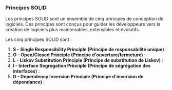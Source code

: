 ### Principes SOLID

Les principes SOLID sont un ensemble de cinq principes de conception de logiciels. Ces principes sont conçus pour guider les développeurs vers la création de logiciels plus maintenables, extensibles et évolutifs.

Les cinq principes SOLID sont :

1. **S - Single Responsibility Principle (Principe de responsabilité unique)** :
2. **O - Open/Closed Principle (Principe d'ouverture/fermeture)** :
3. **L - Liskov Substitution Principle (Principe de substitution de Liskov)** :
4. **I - Interface Segregation Principle (Principe de ségrégation des interfaces)** :
5. **D - Dependency Inversion Principle (Principe d'inversion de dépendance)** :
